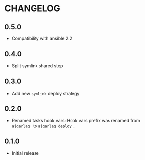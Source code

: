CHANGELOG
=========

0.5.0
----------

* Compatibility with ansible 2.2


0.4.0
----------

* Split symlink shared step


0.3.0
------

* Add new `symlink` deploy strategy

0.2.0
-----

* Renamed tasks hook vars: Hook vars prefix was renamed from `ajgarlag_` to
`ajgarlag_deploy_`.

0.1.0
-----
* Initial release
